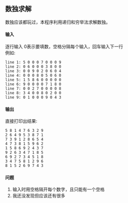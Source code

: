 ## 数独求解

数独应该都玩过，本程序利用递归和穷举法求解数独。

#### 输入

逐行输入 0表示要填数，空格分隔每个输入，回车输入下一行  
例如:  

    line 1: 5 0 0 0 7 0 0 0 9
    line 2: 0 6 0 0 0 3 8 0 0
    line 3: 0 0 9 0 2 0 6 0 4
    line 4: 0 0 0 8 0 5 0 6 0
    line 5: 1 5 8 6 0 0 0 0 0
    line 6: 9 0 0 0 0 7 1 8 0
    line 7: 0 0 2 7 0 0 0 0 8
    line 8: 3 4 0 0 8 0 2 0 0
    line 9: 0 1 0 0 0 9 0 4 3

#### 输出 

直接打印出结果: 

    5 8 1 4 7 6 3 2 9
    2 6 4 9 5 3 8 7 1
    7 3 9 1 2 8 6 5 4
    4 7 3 8 1 5 9 6 2
    1 5 8 6 9 2 4 3 7
    9 2 6 3 4 7 1 8 5
    6 9 2 7 3 4 5 1 8
    3 4 7 5 8 1 2 9 6
    8 1 5 2 6 9 7 4 3

#### 问题 

1. 输入时用空格隔开每个数字，且只能有一个空格 
2. 我还没发现但应该还有很多